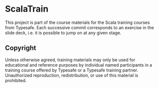 ScalaTrain
==========

This project is part of the course materials for the Scala training courses from Typesafe. Each successive commit corresponds to an exercise in the slide deck, i.e. it is possible to jump on at any given stage.


Copyright
---------

Unless otherwise agreed, training materials may only be used for educational and reference purposes by individual named participants in a training course offered by Typesafe or a Typesafe training partner. Unauthorized reproduction, redistribution, or use of this material is prohibited.
